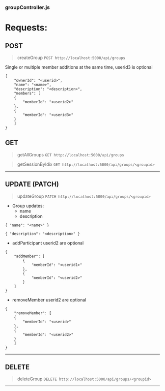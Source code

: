 ### groupController.js
# Requests: 
## POST
> createGroup
`POST http://localhost:5000/api/groups`

Single or multiple member additions at the same time,
userid3 is optional
```
{
    "ownerId": "<userid>",
    "name": "<name>",
    "description": "<description>",
    "members": [
    {
        "memberId": "<userid2>"
    },
    {
        "memberId": "<userid3>"
    }
    ]
}
```

## GET
> getAllGroups
`GET http://localhost:5000/api/groups`

> getSessionByIdíx
`GET http://localhost:5000/api/groups/<groupid>`
---
## UPDATE (PATCH)
> updateGroup
`PATCH http://localhost:5000/api/groups/<groupid>`
- Group updates:
    - name
    - description

``
{
"name": "<name>"
}
``

``
{
"description": "<description>"
}
``

- addParticipant
userid2 are optional
```
{
    "addMember": [
        { 
            "memberId": "<userid1>" 
        },
        {
            "memberId": "<userid2>"
        }
    ]
}
```
- removeMember
userid2 are optional

```
{
    "removeMember": [
    {
        "memberId": "<userid>"
    },
    {
        "memberId": "<userid2>"
    }
    ]
}
```
---
## DELETE
> deleteGroup
`DELETE http://localhost:5000/api/groups/<groupid>`
---

